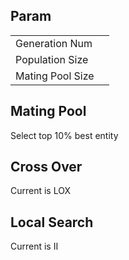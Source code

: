 ## Param
|     |   |
|------------------|---|
| Generation Num  |   |
| Population Size  |   |
| Mating Pool Size |   |
## Mating Pool
Select top 10% best entity
## Cross Over
Current is LOX
## Local Search
Current is II
